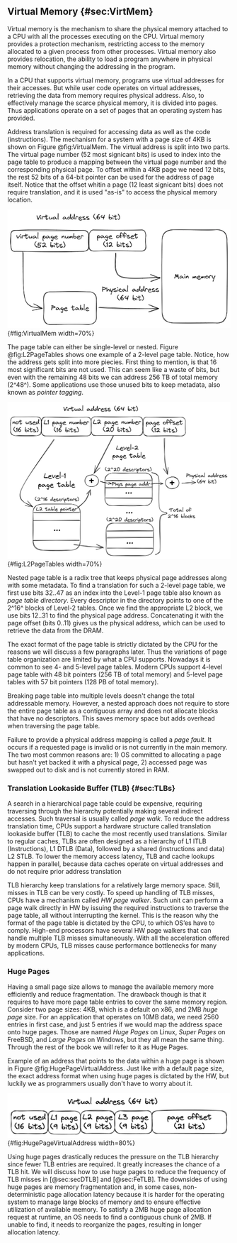 ## Virtual Memory {#sec:VirtMem}

Virtual memory is the mechanism to share the physical memory attached to a CPU with all the processes executing on the CPU. Virtual memory provides a protection mechanism, restricting access to the memory allocated to a given process from other processes. Virtual memory also provides relocation, the ability to load a program anywhere in physical memory without changing the addressing in the program. 

In a CPU that supports virtual memory, programs use virtual addresses for their accesses. But while user code operates on virtual addresses, retrieving the data from memory requires physical address. Also, to effectively manage the scarce physical memory, it is divided into pages. Thus applications operate on a set of pages that an operating system has provided.

Address translation is required for accessing data as well as the code (instructions). The mechanism for a system with a page size of 4KB is shown on Figure @fig:VirtualMem. The virtual address is split into two parts. The virtual page number (52 most signicant bits) is used to index into the page table to produce a mapping between the virtual page number and the corresponding physical page. To offset within a 4KB page we need 12 bits, the rest 52 bits of a 64-bit pointer can be used for the address of page itself. Notice that the offset whitin a page (12 least signicant bits) does not require translation, and it is used "as-is" to access the physical memory location.

![Virtual-to-physical address translation for 4KB pages.](../../img/uarch/VirtualMem.png){#fig:VirtualMem width=70%}

The page table can either be single-level or nested. Figure @fig:L2PageTables shows one example of a 2-level page table. Notice, how the address gets split into more piecies. First thing to mention, is that 16 most significant bits are not used. This can seem like a waste of bits, but even with the remaining 48 bits we can address 256 TB of total memory (2^48^). Some applications use those unused bits to keep metadata, also known as *pointer tagging*.

![Exmaple of a 2-level page table.](../../img/uarch/L2PageTables.png){#fig:L2PageTables width=70%}

Nested page table is a radix tree that keeps physical page addresses along with some metadata. To find a translation for such a 2-level page table, we first use bits 32..47 as an index into the Level-1 page table also known as *page table directory*. Every descriptor in the directory points to one of the 2^16^ blocks of Level-2 tables. Once we find the appropriate L2 block, we use bits 12..31 to find the physical page address. Concatenating it with the page offset (bits 0..11) gives us the physical address, which can be used to retrieve the data from the DRAM.

The exact format of the page table is strictly dictated by the CPU for the reasons we will discuss a few paragraphs later. Thus the variations of page table organization are limited by what a CPU supports. Nowadays it is common to see 4- and 5-level page tables. Modern CPUs support 4-level page table with 48 bit pointers (256 TB of total memory) and 5-level page tables with 57 bit pointers (128 PB of total memory).

Breaking page table into multiple levels doesn't change the total addressable memory. However, a nested approach does not require to store the entire page table as a contiguous array and does not allocate blocks that have no descriptors. This saves memory space but adds overhead when traversing the page table.

Failure to provide a physical address mapping is called a *page fault*. It occurs if a requested page is invalid or is not currently in the main memory. The two most common reasons are: 1) OS committed to allocating a page but hasn't yet backed it with a physical page, 2) accessed page was swapped out to disk and is not currently stored in RAM.

### Translation Lookaside Buffer (TLB) {#sec:TLBs}

A search in a hierarchical page table could be expensive, requiring traversing through the hierarchy potentially making several indirect accesses. Such traversal is usually called *page walk*. To reduce the address translation time, CPUs support a hardware structure called translation lookaside buffer (TLB) to cache the most recently used translations. Similar to regular caches, TLBs are often designed as a hierarchy of L1 ITLB (Instructions), L1 DTLB (Data), followed by a shared (instructions and data) L2 STLB. To lower the memory access latency, TLB and cache lookups happen in parallel, because data caches operate on virtual addresses and do not require prior address translation

TLB hierarchy keep translations for a relatively large memory space. Still, misses in TLB can be very costly. To speed up handling of TLB misses, CPUs have a mechanism called *HW page walker*. Such unit can perform a page walk directly in HW by issuing the required instructions to traverse the page table, all without interrupting the kernel. This is the reason why the format of the page table is dictated by the CPU, to which OS’es have to comply. High-end processors have several HW page walkers that can handle multiple TLB misses simultaneously. With all the acceleration offered by modern CPUs, TLB misses cause performance bottlenecks for many applications.

### Huge Pages

Having a small page size allows to manage the available memory more efficiently and reduce fragmentation. The drawback though is that it requires to have more page table entries to cover the same memory region. Consider two page sizes: 4KB, which is a default on x86, and 2MB *huge page* size. For an application that operates on 10MB data, we need 2560 entries in first case, and just 5 entries if we would map the address space onto huge pages. Those are named *Huge Pages* on Linux, *Super Pages* on FreeBSD, and *Large Pages* on Windows, but they all mean the same thing. Through the rest of the book we will refer to it as Huge Pages.

Example of an address that points to the data within a huge page is shown in Figure @fig:HugePageVirtualAddress. Just like with a default page size, the exact address format when using huge pages is dictated by the HW, but luckily we as programmers usually don't have to worry about it.

![Virtual address that points within a 2MB page.](../../img/uarch/HugePageVirtualAddress.png){#fig:HugePageVirtualAddress width=80%}

Using huge pages drastically reduces the pressure on the TLB hierarchy since fewer TLB entries are required. It greatly increases the chance of a TLB hit. We will discuss how to use huge pages to reduce the frequency of TLB misses in [@sec:secDTLB] and [@sec:FeTLB]. The downsides of using huge pages are memory fragmentation and, in some cases, non-deterministic page allocation latency because it is harder for the operating system to manage large blocks of memory and to ensure effective utilization of available memory. To satisfy a 2MB huge page allocation request at runtime, an OS needs to find a contiguous chunk of 2MB. If unable to find, it needs to reorganize the pages, resulting in longer allocation latency.
